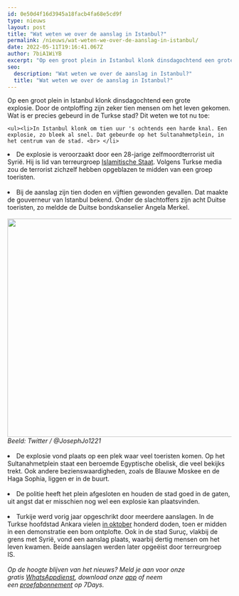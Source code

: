 ```yaml
---
id: 0e50d4f16d3945a18facb4fa68e5cd9f
type: nieuws
layout: post
title: "Wat weten we over de aanslag in Istanbul?"
permalink: /nieuws/wat-weten-we-over-de-aanslag-in-istanbul/
date: 2022-05-11T19:16:41.067Z
author: 7biA1WiYB
excerpt: "Op een groot plein in Istanbul klonk dinsdagochtend een grote explosie. Door de ontploffing zijn zeker tien mensen om het leven gekomen. Wat is er precies gebeurd in de Turkse stad? Dit weten we tot nu toe:  "
seo:
  description: "Wat weten we over de aanslag in Istanbul?"
  title: "Wat weten we over de aanslag in Istanbul?"
---
```

Op een groot plein in Istanbul klonk dinsdagochtend een grote explosie. Door de ontploffing zijn zeker tien mensen om het leven gekomen. Wat is er precies gebeurd in de Turkse stad? Dit weten we tot nu toe:  

    <ul><li>In Istanbul klonk om tien uur 's ochtends een harde knal. Een explosie, zo bleek al snel. Dat gebeurde op het Sultanahmetplein, in het centrum van de stad. <br> </li>
<li>De explosie is veroorzaakt door een 28-jarige zelfmoordterrorist uit Syrië. Hij is lid van terreurgroep <a href="https://7dagen.netlify.app/nieuws/voor-dummies" target="_blank">Islamitische Staat</a>. Volgens Turkse media zou de terrorist zichzelf hebben opgeblazen te midden van een groep toeristen.<br> </li>
<li>Bij de aanslag zijn tien doden en vijftien gewonden gevallen. Dat maakte de gouverneur van Istanbul bekend. Onder de slachtoffers zijn acht Duitse toeristen, zo meldde de Duitse bondskanselier Angela Merkel.<br><br><div class="media media-element-container media-default"><div id="file-15144" class="file file-image file-image-jpeg">

        
  
  <div class="content">
    <img title="Beeld: Twitter / @JosephJo1221" height="490" width="1006" style="font-size: 13.008px; line-height: 20.0063px;" class="media-element file-default" src="https://7dagen.netlify.app/sites/default/files/twitter%20ding.jpg" alt="">  </div>

  
</div>
</div><em>Beeld: Twitter / @JosephJo1221</em><br> </li>
<li>De explosie vond plaats op een plek waar veel toeristen komen. Op het Sultanahmetplein staat een beroemde Egyptische obelisk, die veel bekijks trekt. Ook andere bezienswaardigheden, zoals de Blauwe Moskee en de Haga Sophia, liggen er in de buurt.<br> </li>
<li>De politie heeft het plein afgesloten en houden de stad goed in de gaten, uit angst dat er misschien nog wel een explosie kan plaatsvinden.<br> </li>
<li>
Turkije werd vorig jaar opgeschrikt door meerdere aanslagen. In de Turkse hoofdstad Ankara vielen <a href="https://7dagen.netlify.app/aanslagturkije" target="_blank">in oktober</a> honderd doden, toen er midden in een demonstratie een bom ontplofte. Ook in de stad Suruç, vlakbij de grens met Syrië, vond een aanslag plaats, waarbij dertig mensen om het leven kwamen. Beide aanslagen werden later opgeëist door terreurgroep<a href="https://7dagen.netlify.app/nieuws/voor-dummies" target="_blank"> </a>IS. <br><br>​<em>Op de hoogte blijven van het nieuws? Meld je aan voor onze gratis <a href="https://7dagen.netlify.app/whatsapp" target="_blank">WhatsAppdienst</a>, download onze <a href="https://7dagen.netlify.app/app">app</a> of neem een <a href="https://abonneren.sevendays.nl/abonneren/abonnementen">proefabonnement</a> op 7Days.</em>
</li>
</ul>  
